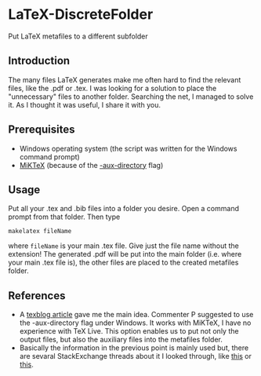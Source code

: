# LaTeX-DiscreteFolder
Put LaTeX metafiles to a different subfolder

## Introduction
The many files LaTeX generates make me often hard to find the relevant files, like the .pdf or .tex. I was looking for a solution to place the "unnecessary" files to another folder. Searching the net, I managed to solve it. As I thought it was useful, I share it with you.

## Prerequisites
* Windows operating system (the script was written for the Windows command prompt)
* [MiKTeX](http://miktex.org/) (because of the [-aux-directory](http://docs.miktex.org/manual/pdftex.html) flag)

## Usage
Put all your .tex and .bib files into a folder you desire. Open a command prompt from that folder. Then type
```
makelatex fileName
```
where `fileName` is your main .tex file. Give just the file name without the extension! The generated .pdf will be put into the main folder (i.e. where your main .tex file is), the other files are placed to the created metafiles folder.

## References
* A [texblog article](http://texblog.org/2015/08/20/hiding-latex-metafiles-from-project-directory/j) gave me the main idea. Commenter P suggested to use the -aux-directory flag under Windows. It works with MiKTeX, I have no experience with TeX Live. This option enables us to put not only the output files, but also the auxiliary files into the metafiles folder.
* Basically the information in the previous point is mainly used but, there are sevaral StackExchange threads about it I looked through, like [this](http://tex.stackexchange.com/questions/7265/need-aux-file-in-separate-folder) or [this](http://tex.stackexchange.com/questions/11123/prevent-pdflatex-from-writing-a-bunch-of-files).
